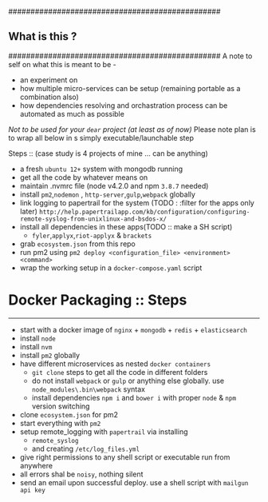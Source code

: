 ################################################
##            What is this ?                  ##
################################################
A note to self on what this is meant to be - 
- an experiment on 
- how multiple micro-services can be setup (remaining portable as a combination also)
- how dependencies resolving and orchastration process can be automated as much as possible

*Not to be used for your `dear` project (at least as of now)*
Please note plan is to wrap all below in s simply executable/launchable step


Steps :: (case study is 4 projects of mine ... can be anything)

- a fresh `ubuntu 12+` system with mongodb running
- get all the code by whatever means on 
- maintain .nvmrc file (node v4.2.0 and npm `3.8.7` needed) 
- install `pm2`,`nodemon` , `http-server`,`gulp`,`webpack` globally
- link logging to papertrail for the system (TODO : :filter for the apps only later)
	`http://help.papertrailapp.com/kb/configuration/configuring-remote-syslog-from-unixlinux-and-bsdos-x/`
- install all dependencies in these apps(TODO :: make a SH script)
	- `fyler`,`applyx`,`riot-applyx` & `brackets`
- grab `ecosystem.json` from this repo
- run pm2 using `pm2 deploy <configuration_file> <environment> <command>`
- wrap the working setup in a `docker-compose.yaml` script




# Docker Packaging :: Steps
---------------------------------------------------------------------------------------------------------------------
- start with a docker image of `nginx` + `mongodb` + `redis` + `elasticsearch`
- install `node`
- install `nvm` 
- install `pm2` globally
- have different microservices as nested `docker containers` 
	- `git clone` steps to get all the code in different folders
	- do not install `webpack` or `gulp` or anything else globally. use `node_modules\.bin\webpack` syntax
	- install dependencies `npm i` and  `bower i` with proper `node` & `npm` version switching
- clone `ecosystem.json` for pm2
- start everything with `pm2`
- setup remote_logging with `papertrail` via installing 
	- `remote_syslog` 
	- and creating `/etc/log_files.yml`
- give right permissions to any shell script or executable run from anywhere
- all errors shal be `noisy`, nothing silent
- send an email upon successful deploy. use a shell script with `mailgun api key`